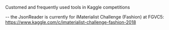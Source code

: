 Customed and frequently used tools in Kaggle competitions

-- the JsonReader is currently for iMaterialist Challenge (Fashion) at FGVC5:
https://www.kaggle.com/c/imaterialist-challenge-fashion-2018